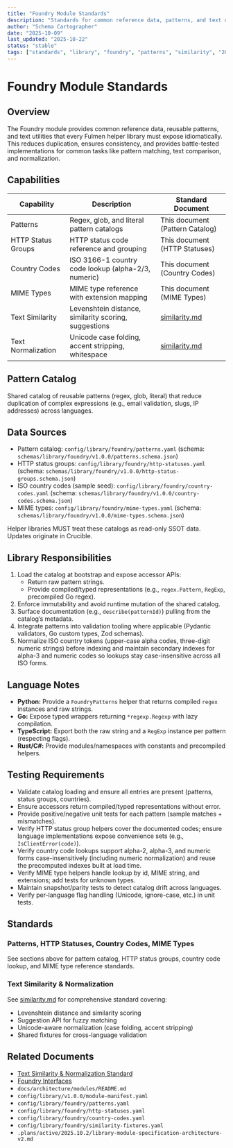 ```yaml
---
title: "Foundry Module Standards"
description: "Standards for common reference data, patterns, and text utilities in Fulmen helper libraries"
author: "Schema Cartographer"
date: "2025-10-09"
last_updated: "2025-10-22"
status: "stable"
tags: ["standards", "library", "foundry", "patterns", "similarity", "2025.10.2"]
---
```


# Foundry Module Standards

## Overview

The Foundry module provides common reference data, reusable patterns, and text utilities that every Fulmen helper library must expose idiomatically. This reduces duplication, ensures consistency, and provides battle-tested implementations for common tasks like pattern matching, text comparison, and normalization.

## Capabilities

| Capability         | Description                                           | Standard Document                |
| ------------------ | ----------------------------------------------------- | -------------------------------- |
| Patterns           | Regex, glob, and literal pattern catalogs             | This document (Pattern Catalog)  |
| HTTP Status Groups | HTTP status code reference and grouping               | This document (HTTP Statuses)    |
| Country Codes      | ISO 3166-1 country code lookup (alpha-2/3, numeric)   | This document (Country Codes)    |
| MIME Types         | MIME type reference with extension mapping            | This document (MIME Types)       |
| Text Similarity    | Levenshtein distance, similarity scoring, suggestions | [similarity.md](./similarity.md) |
| Text Normalization | Unicode case folding, accent stripping, whitespace    | [similarity.md](./similarity.md) |

## Pattern Catalog

Shared catalog of reusable patterns (regex, glob, literal) that reduce duplication of complex expressions (e.g., email validation, slugs, IP addresses) across languages.

## Data Sources

- Pattern catalog: `config/library/foundry/patterns.yaml` (schema: `schemas/library/foundry/v1.0.0/patterns.schema.json`)
- HTTP status groups: `config/library/foundry/http-statuses.yaml` (schema: `schemas/library/foundry/v1.0.0/http-status-groups.schema.json`)
- ISO country codes (sample seed): `config/library/foundry/country-codes.yaml` (schema: `schemas/library/foundry/v1.0.0/country-codes.schema.json`)
- MIME types: `config/library/foundry/mime-types.yaml` (schema: `schemas/library/foundry/v1.0.0/mime-types.schema.json`)

Helper libraries MUST treat these catalogs as read-only SSOT data. Updates originate in Crucible.

## Library Responsibilities

1. Load the catalog at bootstrap and expose accessor APIs:
   - Return raw pattern strings.
   - Provide compiled/typed representations (e.g., `regex.Pattern`, `RegExp`, precompiled Go regex).
2. Enforce immutability and avoid runtime mutation of the shared catalog.
3. Surface documentation (e.g., `describe(patternId)`) pulling from the catalog’s metadata.
4. Integrate patterns into validation tooling where applicable (Pydantic validators, Go custom types, Zod schemas).
5. Normalize ISO country tokens (upper-case alpha codes, three-digit numeric strings) before indexing and maintain secondary indexes for alpha-3 and numeric codes so lookups stay case-insensitive across all ISO forms.

## Language Notes

- **Python:** Provide a `FoundryPatterns` helper that returns compiled `regex` instances and raw strings.
- **Go:** Expose typed wrappers returning `*regexp.Regexp` with lazy compilation.
- **TypeScript:** Export both the raw string and a `RegExp` instance per pattern (respecting flags).
- **Rust/C#:** Provide modules/namespaces with constants and precompiled helpers.

## Testing Requirements

- Validate catalog loading and ensure all entries are present (patterns, status groups, countries).
- Ensure accessors return compiled/typed representations without error.
- Provide positive/negative unit tests for each pattern (sample matches + mismatches).
- Verify HTTP status group helpers cover the documented codes; ensure language implementations expose convenience sets (e.g., `IsClientError(code)`).
- Verify country code lookups support alpha-2, alpha-3, and numeric forms case-insensitively (including numeric normalization) and reuse the precomputed indexes built at load time.
- Verify MIME type helpers handle lookup by id, MIME string, and extensions; add tests for unknown types.
- Maintain snapshot/parity tests to detect catalog drift across languages.
- Verify per-language flag handling (Unicode, ignore-case, etc.) in unit tests.

## Standards

### Patterns, HTTP Statuses, Country Codes, MIME Types

See sections above for pattern catalog, HTTP status groups, country code lookup, and MIME type reference standards.

### Text Similarity & Normalization

See [similarity.md](./similarity.md) for comprehensive standard covering:

- Levenshtein distance and similarity scoring
- Suggestion API for fuzzy matching
- Unicode-aware normalization (case folding, accent stripping)
- Shared fixtures for cross-language validation

## Related Documents

- [Text Similarity & Normalization Standard](./similarity.md)
- [Foundry Interfaces](./interfaces.md)
- `docs/architecture/modules/README.md`
- `config/library/v1.0.0/module-manifest.yaml`
- `config/library/foundry/patterns.yaml`
- `config/library/foundry/http-statuses.yaml`
- `config/library/foundry/country-codes.yaml`
- `config/library/foundry/similarity-fixtures.yaml`
- `.plans/active/2025.10.2/library-module-specification-architecture-v2.md`
